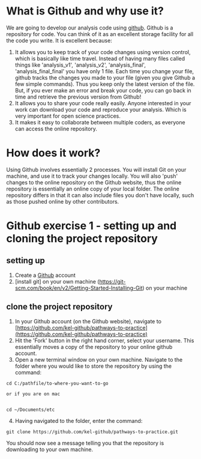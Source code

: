 # What is Github and why use it?

We are going to develop our analysis code using [github](https://github.com/). Github is a repository for code. You can think of it as an excellent storage facility for all the code you write. It is excellent because:

1. It allows you to keep track of your code changes using version control, which is basically like time travel. Instead of having many files called things like 'analysis_v1', 'analysis_v2', 'analysis_final', 'analysis_final_final' you have only 1 file. Each time you change your file, github tracks the changes you made to your file (given you give Github a few simple commands). Thus you keep only the latest version of the file. But, if you ever make an error and break your code, you can go back in time and retrieve the previous version from Github!
2. It allows you to share your code really easily. Anyone interested in your work can download your code and reproduce your analysis. Which is very important for open science practices. 
3. It makes it easy to collaborate between multiple coders, as everyone can access the online repository.

# How does it work?

Using Github involves essentially 2 processes. You will install Git on your machine, and use it to track your changes locally. You will also 'push' changes to the online repository on the Github website, thus the online repository is essentially an online copy of your local folder. The online repository differs in that it can also include files you don't have locally, such as those pushed online by other contributors.

# Github exercise 1 - setting up and cloning the project repository

## setting up
1. Create a [Github](https://github.com/) account
2. [install git] on your own machine (https://git-scm.com/book/en/v2/Getting-Started-Installing-Git) on your machine 

## clone the project repository
1. In your Github account (on the Github website), navigate to [https://github.com/kel-github/pathways-to-practice](https://github.com/kel-github/pathways-to-practice)
2. Hit the 'Fork' button in the right hand corner, select your username. This essentially moves a copy of the repository to your online github account.
3. Open a new terminal window on your own machine. Navigate to the folder where you would like to store the repository by using the command:

```
cd C:/pathfile/to-where-you-want-to-go

```
	or if you are on mac

```

cd ~/Documents/etc

```

4. Having navigated to the folder, enter the command: 

```
git clone https://github.com/kel-github/pathways-to-practice.git

```
You should now see a message telling you that the repository is downloading to your own machine.

